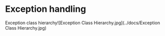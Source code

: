 Exception handling
==================

Exception class hierarchy![Exception Class Hierarchy.jpg](../docs/Exception Class Hierarchy.jpg)

